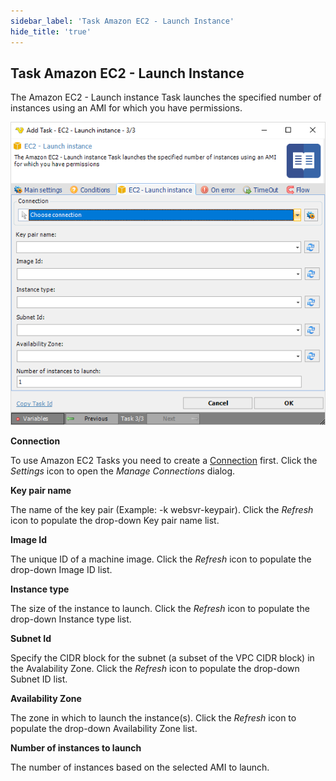 ```yaml
---
sidebar_label: 'Task Amazon EC2 - Launch Instance'
hide_title: 'true'
---
```


## Task Amazon EC2 - Launch Instance

The Amazon EC2 - Launch instance Task launches the specified number of instances using an AMI for which you have permissions.

![](../../../../../static/img/taskamazonec2launchinstance.png)

**Connection**

To use Amazon EC2 Tasks you need to create a [Connection](../../global-connections) first. Click the *Settings* icon to open the *Manage Connections* dialog.
 
**Key pair name**

The name of the key pair (Example: -k websvr-keypair). Click the *Refresh* icon to populate the drop-down Key pair name list.
 
**Image Id**

The unique ID of a machine image. Click the *Refresh* icon to populate the drop-down Image ID list.
 
**Instance type**

The size of the instance to launch. Click the *Refresh* icon to populate the drop-down Instance type list.
 
**Subnet Id**

Specify the CIDR block for the subnet (a subset of the VPC CIDR block) in the Avalability Zone. Click the *Refresh* icon to populate the drop-down Subnet ID list.
 
**Availability Zone**

The zone in which to launch the instance(s). Click the *Refresh* icon to populate the drop-down Availability Zone list.
 
**Number of instances to launch**

The number of instances based on the selected AMI to launch.
 